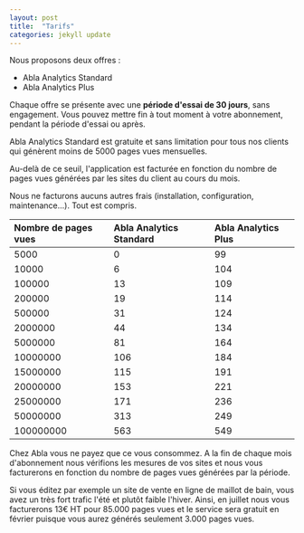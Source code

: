 ```yaml
---
layout: post
title:  "Tarifs"
categories: jekyll update
---
```

Nous proposons deux offres :
- Abla Analytics Standard
- Abla Analytics Plus

Chaque offre se présente avec une **période d'essai de 30 jours**, sans engagement. Vous pouvez mettre fin à tout moment à votre abonnement, pendant la période d'essai ou après.

Abla Analytics Standard est gratuite et sans limitation pour tous nos clients qui génèrent moins de 5000 pages vues mensuelles.

Au-delà de ce seuil, l'application est facturée en fonction du nombre de pages vues générées par les sites du client au cours du mois.

Nous ne facturons aucuns autres frais (installation, configuration, maintenance...). Tout est compris.

| Nombre de pages vues | Abla Analytics Standard | Abla Analytics Plus |
|:--|:--|:--|
| 5000 | 0 | 99 |
| 10000 | 6 | 104 |
| 100000 | 13 | 109 |
| 200000 | 19 | 114 |
| 500000 | 31 | 124 |
| 2000000 | 44 | 134 |
| 5000000 | 81 | 164 |
| 10000000 | 106 | 184 |
| 15000000 | 115 | 191 |
| 20000000 | 153 | 221 |
| 25000000 | 171 | 236 |
| 50000000 | 313 | 249 |
| 100000000 | 563 | 549 |

Chez Abla vous ne payez que ce vous consommez. A la fin de chaque mois d'abonnement nous vérifions les mesures de vos sites et nous vous facturerons en fonction du nombre de pages vues générées par la période.

Si vous éditez par exemple un site de vente en ligne de maillot de bain, vous avez un très fort trafic l'été et plutôt faible l'hiver. Ainsi, en juillet nous vous facturerons 13€ HT pour 85.000 pages vues et le service sera gratuit en février puisque vous aurez générés seulement 3.000 pages vues.